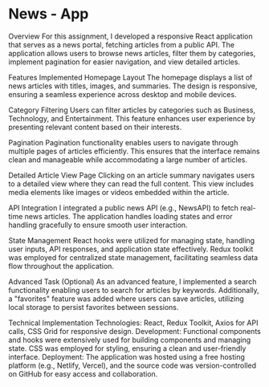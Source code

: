 # News - App
Overview
For this assignment, I developed a responsive React application that serves as a news portal, fetching articles from a public API. The application allows users to browse news articles, filter them by categories, implement pagination for easier navigation, and view detailed articles.

Features Implemented
Homepage Layout
The homepage displays a list of news articles with titles, images, and summaries. The design is responsive, ensuring a seamless experience across desktop and mobile devices.

Category Filtering
Users can filter articles by categories such as Business, Technology, and Entertainment. This feature enhances user experience by presenting relevant content based on their interests.

Pagination
Pagination functionality enables users to navigate through multiple pages of articles efficiently. This ensures that the interface remains clean and manageable while accommodating a large number of articles.

Detailed Article View Page
Clicking on an article summary navigates users to a detailed view where they can read the full content. This view includes media elements like images or videos embedded within the article.

API Integration
I integrated a public news API (e.g., NewsAPI) to fetch real-time news articles. The application handles loading states and error handling gracefully to ensure smooth user interaction.

State Management
React hooks were utilized for managing state, handling user inputs, API responses, and application state effectively. Redux toolkit was employed for centralized state management, facilitating seamless data flow throughout the application.

Advanced Task (Optional)
As an advanced feature, I implemented a search functionality enabling users to search for articles by keywords. Additionally, a "favorites" feature was added where users can save articles, utilizing local storage to persist favorites between sessions.

Technical Implementation
Technologies: React, Redux Toolkit, Axios for API calls, CSS Grid for responsive design.
Development: Functional components and hooks were extensively used for building components and managing state. CSS was employed for styling, ensuring a clean and user-friendly interface.
Deployment: The application was hosted using a free hosting platform (e.g., Netlify, Vercel), and the source code was version-controlled on GitHub for easy access and collaboration.
